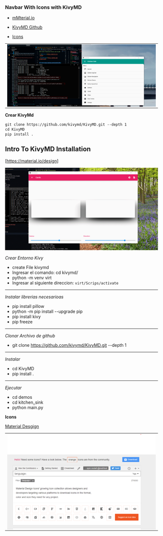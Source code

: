 ### Navbar With Icons with KivyMD

- [mMterial.io](https://material.io/design)

- [KivyMD Github](https://github.com/kivymd/KivyMD)

- [Icons](https://zavoloklom.github.io/material-design-iconic-font/index.html)

<table align="center">
  <tr>
    <td align="center" style="padding=0;width=50%;">
      <img align="center" style="padding=0;" src="../images/kivymd.png" />
    </td>
  </tr>
</table>

**Crear KivyMd**

```
git clone https://github.com/kivymd/KivyMD.git --depth 1
cd KivyMD
pip install .
```


## Intro To KivyMD Installation

[https://material.io/design]

![kivy](./images/KivyMD.gif)

_Crear Entorno Kivy_

- create File kivymd
- Ingresar el comando: cd kivymd/
- python -m venv virt
- Ingresar al siguiente direccion: `virt/Scrips/activate`

---

_Instalar librerias necesarioas_

- pip install pillow
- python -m pip install --upgrade pip
- pip install kivy
- pip freeze

---

_Clonar Archivo de github_

- git clone https://github.com/kivymd/KivyMD.git --depth 1

---

_Instalar_

- cd KivyMD
- pip install .

---

_Ejecutar_

- cd demos
- cd kitchen_sink
- python main.py



**Icons**

[Material Desgign](https://materialdesignicons.com/)

<table align="center">
  <tr>
    <td align="center" style="padding=0;width=50%;">
      <img align="center" style="padding=0;" src="../images/materialdesignicons.png" />
    </td>
  </tr>
</table>